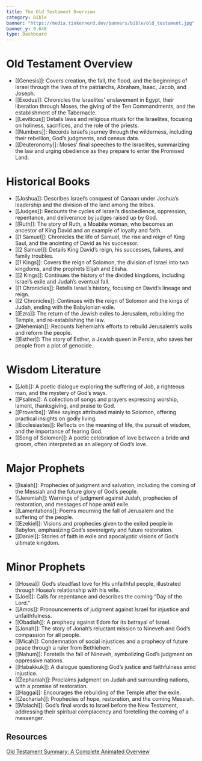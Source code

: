 ```yaml
---
title: The Old Testament Overview
category: Bible
banner: "https://media.tinkernerd.dev/banners/bible/old_testament.jpg"
banner_y: 0.648
type: Dashboard
---
```

# Old Testament Overview
- [[Genesis]]: Covers creation, the fall, the flood, and the beginnings of Israel through the lives of the patriarchs, Abraham, Isaac, Jacob, and Joseph.
- [[Exodus]]: Chronicles the Israelites' enslavement in Egypt, their liberation through Moses, the giving of the Ten Commandments, and the establishment of the Tabernacle.
- [[Leviticus]] Details laws and religious rituals for the Israelites, focusing on holiness, sacrifices, and the role of the priests.
- [[Numbers]]: Records Israel’s journey through the wilderness, including their rebellion, God’s judgments, and census data.
- [[Deuteronomy]]: Moses' final speeches to the Israelites, summarizing the law and urging obedience as they prepare to enter the Promised Land.

# Historical Books
- [[Joshua]]: Describes Israel’s conquest of Canaan under Joshua’s leadership and the division of the land among the tribes.
- [[Judges]]: Recounts the cycles of Israel’s disobedience, oppression, repentance, and deliverance by judges raised up by God.
- [[Ruth]]: The story of Ruth, a Moabite woman, who becomes an ancestor of King David and an example of loyalty and faith.
- [[1 Samuel]]: Chronicles the life of Samuel, the rise and reign of King Saul, and the anointing of David as his successor.
- [[2 Samuel]]: Details King David’s reign, his successes, failures, and family troubles.
- [[1 Kings]]: Covers the reign of Solomon, the division of Israel into two kingdoms, and the prophets Elijah and Elisha.
- [[2 Kings]]: Continues the history of the divided kingdoms, including Israel’s exile and Judah’s eventual fall.
- [[1 Chronicles]]: Retells Israel’s history, focusing on David’s lineage and reign.
- [[2 Chronicles]]: Continues with the reign of Solomon and the kings of Judah, ending with the Babylonian exile.
- [[Ezra]]: The return of the Jewish exiles to Jerusalem, rebuilding the Temple, and re-establishing the law.
- [[Nehemiah]]: Recounts Nehemiah’s efforts to rebuild Jerusalem’s walls and reform the people.
- [[Esther]]: The story of Esther, a Jewish queen in Persia, who saves her people from a plot of genocide.

# Wisdom Literature
- [[Job]]: A poetic dialogue exploring the suffering of Job, a righteous man, and the mystery of God’s ways.
- [[Psalms]]: A collection of songs and prayers expressing worship, lament, thanksgiving, and praise to God.
- [[Proverbs]]: Wise sayings attributed mainly to Solomon, offering practical insights on godly living.
- [[Ecclesiastes]]: Reflects on the meaning of life, the pursuit of wisdom, and the importance of fearing God.
- [[Song of Solomon]]: A poetic celebration of love between a bride and groom, often interpreted as an allegory of God’s love.

# Major Prophets
- [[Isaiah]]: Prophecies of judgment and salvation, including the coming of the Messiah and the future glory of God’s people.
- [[Jeremiah]]: Warnings of judgment against Judah, prophecies of restoration, and messages of hope amid exile.
- [[Lamentations]]: Poems mourning the fall of Jerusalem and the suffering of the people.
- [[Ezekiel]]: Visions and prophecies given to the exiled people in Babylon, emphasizing God’s sovereignty and future restoration.
- [[Daniel]]: Stories of faith in exile and apocalyptic visions of God’s ultimate kingdom.

# Minor Prophets
- [[Hosea]]: God’s steadfast love for His unfaithful people, illustrated through Hosea’s relationship with his wife.
- [[Joel]]: Calls for repentance and describes the coming “Day of the Lord.”
- [[Amos]]: Pronouncements of judgment against Israel for injustice and unfaithfulness.
- [[Obadiah]]: A prophecy against Edom for its betrayal of Israel.
- [[Jonah]]: The story of Jonah’s reluctant mission to Nineveh and God’s compassion for all people.
- [[Micah]]: Condemnation of social injustices and a prophecy of future peace through a ruler from Bethlehem.
- [[Nahum]]: Foretells the fall of Nineveh, symbolizing God’s judgment on oppressive nations.
- [[Habakkuk]]: A dialogue questioning God’s justice and faithfulness amid injustice.
- [[Zephaniah]]: Proclaims judgment on Judah and surrounding nations, with a promise of restoration.
- [[Haggai]]: Encourages the rebuilding of the Temple after the exile.
- [[Zechariah]]: Prophecies of hope, restoration, and the coming Messiah.
- [[Malachi]]: God’s final words to Israel before the New Testament, addressing their spiritual complacency and foretelling the coming of a messenger.

## Resources
[Old Testament Summary: A Complete Animated Overview](https://youtu.be/ALsluAKBZ-c?si=_zNVgL7OX0CVPWAb)